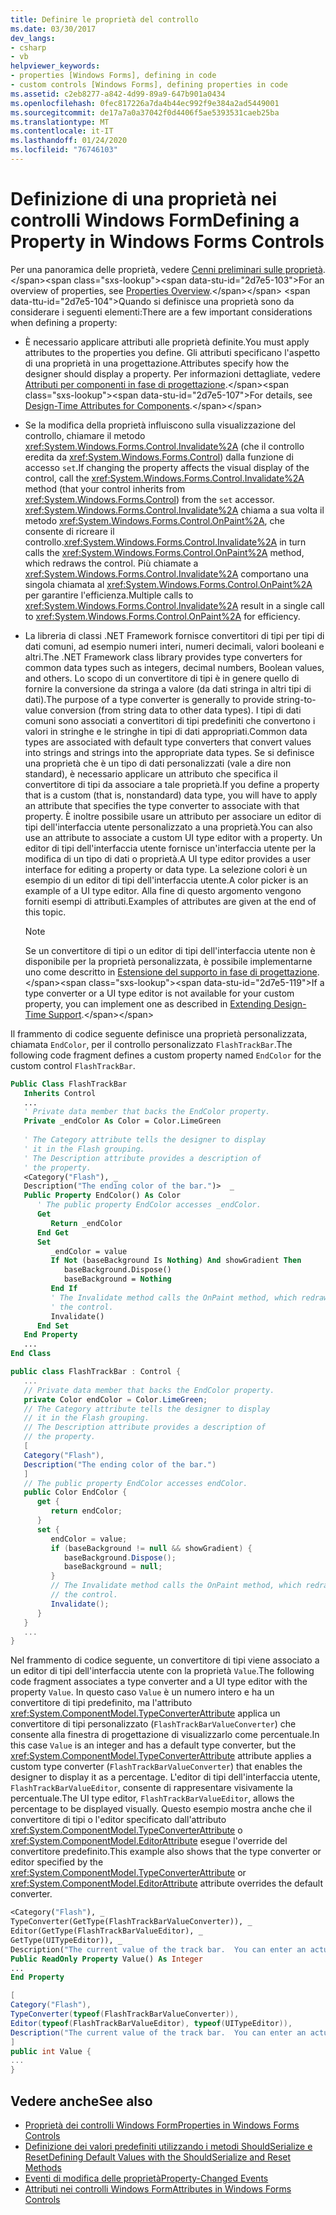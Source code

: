 ```yaml
---
title: Definire le proprietà del controllo
ms.date: 03/30/2017
dev_langs:
- csharp
- vb
helpviewer_keywords:
- properties [Windows Forms], defining in code
- custom controls [Windows Forms], defining properties in code
ms.assetid: c2eb8277-a842-4d99-89a9-647b901a0434
ms.openlocfilehash: 0fec817226a7da4b44ec992f9e384a2ad5449001
ms.sourcegitcommit: de17a7a0a37042f0d4406f5ae5393531caeb25ba
ms.translationtype: MT
ms.contentlocale: it-IT
ms.lasthandoff: 01/24/2020
ms.locfileid: "76746103"
---
```

# <a name="defining-a-property-in-windows-forms-controls"></a><span data-ttu-id="2d7e5-102">Definizione di una proprietà nei controlli Windows Form</span><span class="sxs-lookup"><span data-stu-id="2d7e5-102">Defining a Property in Windows Forms Controls</span></span>
<span data-ttu-id="2d7e5-103">Per una panoramica delle proprietà, vedere [Cenni preliminari sulle proprietà](https://docs.microsoft.com/previous-versions/visualstudio/visual-studio-2013/65zdfbdt(v=vs.120)).</span><span class="sxs-lookup"><span data-stu-id="2d7e5-103">For an overview of properties, see [Properties Overview](https://docs.microsoft.com/previous-versions/visualstudio/visual-studio-2013/65zdfbdt(v=vs.120)).</span></span> <span data-ttu-id="2d7e5-104">Quando si definisce una proprietà sono da considerare i seguenti elementi:</span><span class="sxs-lookup"><span data-stu-id="2d7e5-104">There are a few important considerations when defining a property:</span></span>  
  
- <span data-ttu-id="2d7e5-105">È necessario applicare attributi alle proprietà definite.</span><span class="sxs-lookup"><span data-stu-id="2d7e5-105">You must apply attributes to the properties you define.</span></span> <span data-ttu-id="2d7e5-106">Gli attributi specificano l'aspetto di una proprietà in una progettazione.</span><span class="sxs-lookup"><span data-stu-id="2d7e5-106">Attributes specify how the designer should display a property.</span></span> <span data-ttu-id="2d7e5-107">Per informazioni dettagliate, vedere [Attributi per componenti in fase di progettazione](https://docs.microsoft.com/previous-versions/visualstudio/visual-studio-2013/tk67c2t8(v=vs.120)).</span><span class="sxs-lookup"><span data-stu-id="2d7e5-107">For details, see [Design-Time Attributes for Components](https://docs.microsoft.com/previous-versions/visualstudio/visual-studio-2013/tk67c2t8(v=vs.120)).</span></span>  
  
- <span data-ttu-id="2d7e5-108">Se la modifica della proprietà influiscono sulla visualizzazione del controllo, chiamare il metodo <xref:System.Windows.Forms.Control.Invalidate%2A> (che il controllo eredita da <xref:System.Windows.Forms.Control>) dalla funzione di accesso `set`.</span><span class="sxs-lookup"><span data-stu-id="2d7e5-108">If changing the property affects the visual display of the control, call the <xref:System.Windows.Forms.Control.Invalidate%2A> method (that your control inherits from <xref:System.Windows.Forms.Control>) from the `set` accessor.</span></span> <span data-ttu-id="2d7e5-109"><xref:System.Windows.Forms.Control.Invalidate%2A> chiama a sua volta il metodo <xref:System.Windows.Forms.Control.OnPaint%2A>, che consente di ricreare il controllo.</span><span class="sxs-lookup"><span data-stu-id="2d7e5-109"><xref:System.Windows.Forms.Control.Invalidate%2A> in turn calls the <xref:System.Windows.Forms.Control.OnPaint%2A> method, which redraws the control.</span></span> <span data-ttu-id="2d7e5-110">Più chiamate a <xref:System.Windows.Forms.Control.Invalidate%2A> comportano una singola chiamata al <xref:System.Windows.Forms.Control.OnPaint%2A> per garantire l'efficienza.</span><span class="sxs-lookup"><span data-stu-id="2d7e5-110">Multiple calls to <xref:System.Windows.Forms.Control.Invalidate%2A> result in a single call to <xref:System.Windows.Forms.Control.OnPaint%2A> for efficiency.</span></span>  
  
- <span data-ttu-id="2d7e5-111">La libreria di classi .NET Framework fornisce convertitori di tipi per tipi di dati comuni, ad esempio numeri interi, numeri decimali, valori booleani e altri.</span><span class="sxs-lookup"><span data-stu-id="2d7e5-111">The .NET Framework class library provides type converters for common data types such as integers, decimal numbers, Boolean values, and others.</span></span> <span data-ttu-id="2d7e5-112">Lo scopo di un convertitore di tipi è in genere quello di fornire la conversione da stringa a valore (da dati stringa in altri tipi di dati).</span><span class="sxs-lookup"><span data-stu-id="2d7e5-112">The purpose of a type converter is generally to provide string-to-value conversion (from string data to other data types).</span></span> <span data-ttu-id="2d7e5-113">I tipi di dati comuni sono associati a convertitori di tipi predefiniti che convertono i valori in stringhe e le stringhe in tipi di dati appropriati.</span><span class="sxs-lookup"><span data-stu-id="2d7e5-113">Common data types are associated with default type converters that convert values into strings and strings into the appropriate data types.</span></span> <span data-ttu-id="2d7e5-114">Se si definisce una proprietà che è un tipo di dati personalizzati (vale a dire non standard), è necessario applicare un attributo che specifica il convertitore di tipi da associare a tale proprietà.</span><span class="sxs-lookup"><span data-stu-id="2d7e5-114">If you define a property that is a custom (that is, nonstandard) data type, you will have to apply an attribute that specifies the type converter to associate with that property.</span></span> <span data-ttu-id="2d7e5-115">È inoltre possibile usare un attributo per associare un editor di tipi dell'interfaccia utente personalizzato a una proprietà.</span><span class="sxs-lookup"><span data-stu-id="2d7e5-115">You can also use an attribute to associate a custom UI type editor with a property.</span></span> <span data-ttu-id="2d7e5-116">Un editor di tipi dell'interfaccia utente fornisce un'interfaccia utente per la modifica di un tipo di dati o proprietà.</span><span class="sxs-lookup"><span data-stu-id="2d7e5-116">A UI type editor provides a user interface for editing a property or data type.</span></span> <span data-ttu-id="2d7e5-117">La selezione colori è un esempio di un editor di tipi dell'interfaccia utente.</span><span class="sxs-lookup"><span data-stu-id="2d7e5-117">A color picker is an example of a UI type editor.</span></span> <span data-ttu-id="2d7e5-118">Alla fine di questo argomento vengono forniti esempi di attributi.</span><span class="sxs-lookup"><span data-stu-id="2d7e5-118">Examples of attributes are given at the end of this topic.</span></span>  
  
    > [!NOTE]
    > <span data-ttu-id="2d7e5-119">Se un convertitore di tipi o un editor di tipi dell'interfaccia utente non è disponibile per la proprietà personalizzata, è possibile implementarne uno come descritto in [Estensione del supporto in fase di progettazione](https://docs.microsoft.com/previous-versions/visualstudio/visual-studio-2013/37899azc(v=vs.120)).</span><span class="sxs-lookup"><span data-stu-id="2d7e5-119">If a type converter or a UI type editor is not available for your custom property, you can implement one as described in [Extending Design-Time Support](https://docs.microsoft.com/previous-versions/visualstudio/visual-studio-2013/37899azc(v=vs.120)).</span></span>  
  
 <span data-ttu-id="2d7e5-120">Il frammento di codice seguente definisce una proprietà personalizzata, chiamata `EndColor`, per il controllo personalizzato `FlashTrackBar`.</span><span class="sxs-lookup"><span data-stu-id="2d7e5-120">The following code fragment defines a custom property named `EndColor` for the custom control `FlashTrackBar`.</span></span>  
  
```vb  
Public Class FlashTrackBar  
   Inherits Control  
   ...  
   ' Private data member that backs the EndColor property.  
   Private _endColor As Color = Color.LimeGreen  
  
   ' The Category attribute tells the designer to display  
   ' it in the Flash grouping.   
   ' The Description attribute provides a description of  
   ' the property.   
   <Category("Flash"), _  
   Description("The ending color of the bar.")>  _  
   Public Property EndColor() As Color  
      ' The public property EndColor accesses _endColor.  
      Get  
         Return _endColor  
      End Get  
      Set  
         _endColor = value  
         If Not (baseBackground Is Nothing) And showGradient Then  
            baseBackground.Dispose()  
            baseBackground = Nothing  
         End If  
         ' The Invalidate method calls the OnPaint method, which redraws    
         ' the control.  
         Invalidate()  
      End Set  
   End Property  
   ...  
End Class  
```  
  
```csharp  
public class FlashTrackBar : Control {  
   ...  
   // Private data member that backs the EndColor property.  
   private Color endColor = Color.LimeGreen;  
   // The Category attribute tells the designer to display  
   // it in the Flash grouping.   
   // The Description attribute provides a description of  
   // the property.   
   [  
   Category("Flash"),  
   Description("The ending color of the bar.")  
   ]  
   // The public property EndColor accesses endColor.  
   public Color EndColor {  
      get {  
         return endColor;  
      }  
      set {  
         endColor = value;  
         if (baseBackground != null && showGradient) {  
            baseBackground.Dispose();  
            baseBackground = null;  
         }  
         // The Invalidate method calls the OnPaint method, which redraws   
         // the control.  
         Invalidate();  
      }  
   }  
   ...  
}  
```  
  
 <span data-ttu-id="2d7e5-121">Nel frammento di codice seguente, un convertitore di tipi viene associato a un editor di tipi dell'interfaccia utente con la proprietà `Value`.</span><span class="sxs-lookup"><span data-stu-id="2d7e5-121">The following code fragment associates a type converter and a UI type editor with the property `Value`.</span></span> <span data-ttu-id="2d7e5-122">In questo caso `Value` è un numero intero e ha un convertitore di tipi predefinito, ma l'attributo <xref:System.ComponentModel.TypeConverterAttribute> applica un convertitore di tipi personalizzato (`FlashTrackBarValueConverter`) che consente alla finestra di progettazione di visualizzarlo come percentuale.</span><span class="sxs-lookup"><span data-stu-id="2d7e5-122">In this case `Value` is an integer and has a default type converter, but the <xref:System.ComponentModel.TypeConverterAttribute> attribute applies a custom type converter (`FlashTrackBarValueConverter`) that enables the designer to display it as a percentage.</span></span> <span data-ttu-id="2d7e5-123">L'editor di tipi dell'interfaccia utente, `FlashTrackBarValueEditor`, consente di rappresentare visivamente la percentuale.</span><span class="sxs-lookup"><span data-stu-id="2d7e5-123">The UI type editor, `FlashTrackBarValueEditor`, allows the percentage to be displayed visually.</span></span> <span data-ttu-id="2d7e5-124">Questo esempio mostra anche che il convertitore di tipi o l'editor specificato dall'attributo <xref:System.ComponentModel.TypeConverterAttribute> o <xref:System.ComponentModel.EditorAttribute> esegue l'override del convertitore predefinito.</span><span class="sxs-lookup"><span data-stu-id="2d7e5-124">This example also shows that the type converter or editor specified by the <xref:System.ComponentModel.TypeConverterAttribute> or <xref:System.ComponentModel.EditorAttribute> attribute overrides the default converter.</span></span>  
  
```vb  
<Category("Flash"), _  
TypeConverter(GetType(FlashTrackBarValueConverter)), _  
Editor(GetType(FlashTrackBarValueEditor), _  
GetType(UITypeEditor)), _  
Description("The current value of the track bar.  You can enter an actual value or a percentage.")>  _  
Public ReadOnly Property Value() As Integer  
...  
End Property  
```  
  
```csharp  
[  
Category("Flash"),   
TypeConverter(typeof(FlashTrackBarValueConverter)),  
Editor(typeof(FlashTrackBarValueEditor), typeof(UITypeEditor)),  
Description("The current value of the track bar.  You can enter an actual value or a percentage.")  
]  
public int Value {  
...  
}  
```  
  
## <a name="see-also"></a><span data-ttu-id="2d7e5-125">Vedere anche</span><span class="sxs-lookup"><span data-stu-id="2d7e5-125">See also</span></span>

- [<span data-ttu-id="2d7e5-126">Proprietà dei controlli Windows Form</span><span class="sxs-lookup"><span data-stu-id="2d7e5-126">Properties in Windows Forms Controls</span></span>](properties-in-windows-forms-controls.md)
- [<span data-ttu-id="2d7e5-127">Definizione dei valori predefiniti utilizzando i metodi ShouldSerialize e Reset</span><span class="sxs-lookup"><span data-stu-id="2d7e5-127">Defining Default Values with the ShouldSerialize and Reset Methods</span></span>](defining-default-values-with-the-shouldserialize-and-reset-methods.md)
- [<span data-ttu-id="2d7e5-128">Eventi di modifica delle proprietà</span><span class="sxs-lookup"><span data-stu-id="2d7e5-128">Property-Changed Events</span></span>](property-changed-events.md)
- [<span data-ttu-id="2d7e5-129">Attributi nei controlli Windows Form</span><span class="sxs-lookup"><span data-stu-id="2d7e5-129">Attributes in Windows Forms Controls</span></span>](attributes-in-windows-forms-controls.md)
